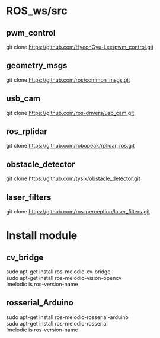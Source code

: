 # ROS_ws/src
## pwm_control
git clone https://github.com/HyeonGyu-Lee/pwm_control.git 

## geometry_msgs
git clone https://github.com/ros/common_msgs.git

## usb_cam
git clone https://github.com/ros-drivers/usb_cam.git

## ros_rplidar
git clone https://github.com/robopeak/rplidar_ros.git

## obstacle_detector
git clone https://github.com/tysik/obstacle_detector.git

## laser_filters
git clone https://github.com/ros-perception/laser_filters.git 

# Install module
## cv_bridge
sudo apt-get install ros-melodic-cv-bridge   
sudo apt-get install ros-melodic-vision-opencv   
!melodic is ros-version-name

## rosserial_Arduino
sudo apt-get install ros-melodic-rosserial-arduino   
sudo apt-get install ros-melodic-rosserial   
!melodic is ros-version-name
